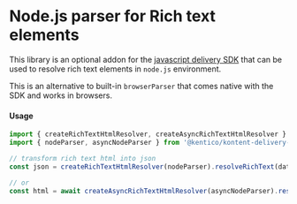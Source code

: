 # Node.js parser for Rich text elements

This library is an optional addon for the [javascript delivery SDK](https://github.com/Kentico/kontent-delivery-sdk-js)
that can be used to resolve rich text elements in `node.js` environment.

This is an alternative to built-in `browserParser` that comes native with the SDK and works in browsers.

#### Usage

```typescript
import { createRichTextHtmlResolver, createAsyncRichTextHtmlResolver } from '@kentico/kontent-delivery';
import { nodeParser, asyncNodeParser } from '@kentico/kontent-delivery-node-parser';

// transform rich text html into json
const json = createRichTextHtmlResolver(nodeParser).resolveRichText(data);

// or
const html = await createAsyncRichTextHtmlResolver(asyncNodeParser).resolveRichText(data);
```
